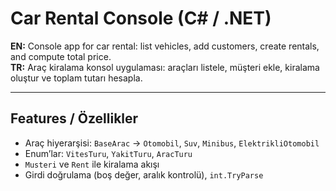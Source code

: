 # Car Rental Console (C# / .NET)

**EN:** Console app for car rental: list vehicles, add customers, create rentals, and compute total price.  
**TR:** Araç kiralama konsol uygulaması: araçları listele, müşteri ekle, kiralama oluştur ve toplam tutarı hesapla.

---

## Features / Özellikler
- Araç hiyerarşisi: `BaseArac` → `Otomobil`, `Suv`, `Minibus`, `ElektrikliOtomobil`
- Enum’lar: `VitesTuru`, `YakitTuru`, `AracTuru`
- `Musteri` ve `Rent` ile kiralama akışı
- Girdi doğrulama (boş değer, aralık kontrolü), `int.TryParse`
